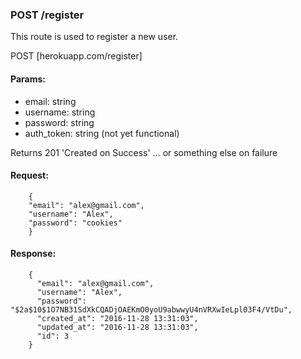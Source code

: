 ### POST /register

This route is used to register a new user. 

POST [herokuapp.com/register]

#### Params:

* email: string
* username: string
* password: string
* auth_token: string (not yet functional)

Returns 201 'Created on Success' ... or something else on failure

#### Request:

        {
        "email": "alex@gmail.com",
        "username": "Alex", 
        "password": "cookies"
        } 


#### Response:

        {
          "email": "alex@gmail.com",
          "username": "Alex",
          "password": "$2a$10$1O7NB31SdXkCQADjOAEKmO0yoU9abwwyU4nVRXwIeLpl03F4/VtDu",
          "created_at": "2016-11-28 13:31:03",
          "updated_at": "2016-11-28 13:31:03",
          "id": 3
        }
